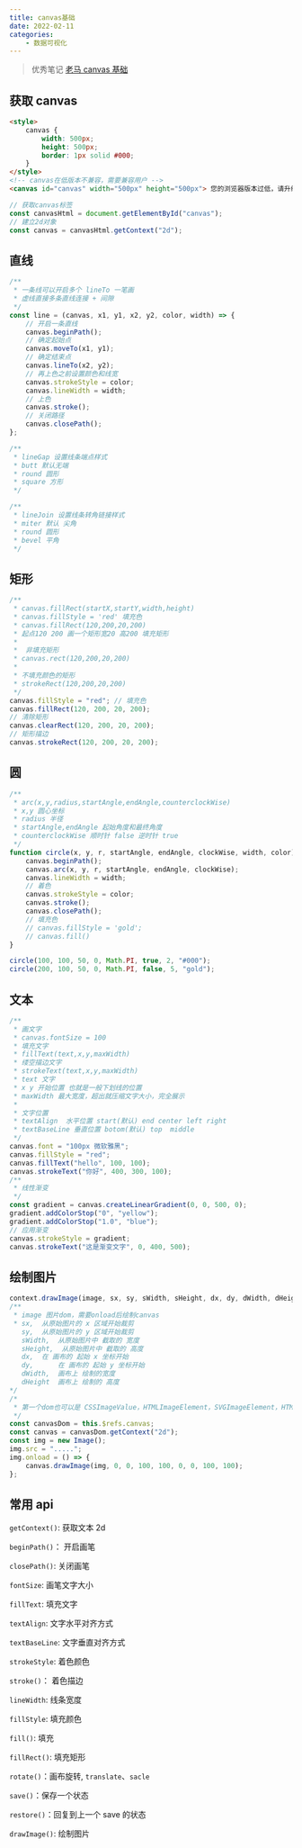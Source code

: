 ```yaml
---
title: canvas基础
date: 2022-02-11
categories:
    - 数据可视化
---
```


> 优秀笔记
> [老马 canvas 基础](https://malun666.github.io/aicoder_vip_doc/#/pages/canvas?id=%e7%a5%9e%e5%a5%87%e7%9a%84-canvas-aicoder-%e5%85%a8%e6%a0%88%e5%9f%b9%e8%ae%ad-it-%e5%9f%b9%e8%ae%ad%e4%b8%93%e5%ae%b6)

## 获取 canvas

```html
<style>
    canvas {
        width: 500px;
        height: 500px;
        border: 1px solid #000;
    }
</style>
<!-- canvas在低版本不兼容，需要兼容用户 -->
<canvas id="canvas" width="500px" height="500px"> 您的浏览器版本过低，请升级浏览器或者使用chrome打开 </canvas>
```

```js
// 获取canvas标签
const canvasHtml = document.getElementById("canvas");
// 建立2d对象
const canvas = canvasHtml.getContext("2d");
```

## 直线

```js
/**
 * 一条线可以开启多个 lineTo 一笔画
 * 虚线直接多条直线连接 + 间隙
 */
const line = (canvas, x1, y1, x2, y2, color, width) => {
    // 开启一条直线
    canvas.beginPath();
    // 确定起始点
    canvas.moveTo(x1, y1);
    // 确定结束点
    canvas.lineTo(x2, y2);
    // 再上色之前设置颜色和线宽
    canvas.strokeStyle = color;
    canvas.lineWidth = width;
    // 上色
    canvas.stroke();
    // 关闭路径
    canvas.closePath();
};

/**
 * lineGap 设置线条端点样式
 * butt 默认无端
 * round 圆形
 * square 方形
 */

/**
 * lineJoin 设置线条转角链接样式
 * miter 默认 尖角
 * round 圆形
 * bevel 平角
 */
```

<canvas-line/>

## 矩形

```js
/**
 * canvas.fillRect(startX,startY,width,height)
 * canvas.fillStyle = 'red' 填充色
 * canvas.fillRect(120,200,20,200)
 * 起点120 200 画一个矩形宽20 高200 填充矩形
 *
 *  非填充矩形
 * canvas.rect(120,200,20,200)
 *
 * 不填充颜色的矩形
 * strokeRect(120,200,20,200)
 */
canvas.fillStyle = "red"; // 填充色
canvas.fillRect(120, 200, 20, 200);
// 清除矩形
canvas.clearRect(120, 200, 20, 200);
// 矩形描边
canvas.strokeRect(120, 200, 20, 200);
```

<canvas-rect/>

## 圆

```js
/**
 * arc(x,y,radius,startAngle,endAngle,counterclockWise)
 * x,y 圆心坐标
 * radius 半径
 * startAngle,endAngle 起始角度和最终角度
 * counterclockWise 顺时针 false 逆时针 true
 */
function circle(x, y, r, startAngle, endAngle, clockWise, width, color) {
    canvas.beginPath();
    canvas.arc(x, y, r, startAngle, endAngle, clockWise);
    canvas.lineWidth = width;
    // 着色
    canvas.strokeStyle = color;
    canvas.stroke();
    canvas.closePath();
    // 填充色
    // canvas.fillStyle = 'gold';
    // canvas.fill()
}

circle(100, 100, 50, 0, Math.PI, true, 2, "#000");
circle(200, 100, 50, 0, Math.PI, false, 5, "gold");
```

<canvas-circle/>

## 文本

```js
/**
 * 画文字
 * canvas.fontSize = 100
 * 填充文字
 * fillText(text,x,y,maxWidth)
 * 缕空描边文字
 * strokeText(text,x,y,maxWidth)
 * text 文字
 * x y 开始位置 也就是一般下划线的位置
 * maxWidth 最大宽度，超出就压缩文字大小，完全展示
 *
 * 文字位置
 * textAlign  水平位置 start(默认) end center left right
 * textBaseLine 垂直位置 botom(默认) top  middle
 */
canvas.font = "100px 微软雅黑";
canvas.fillStyle = "red";
canvas.fillText("hello", 100, 100);
canvas.strokeText("你好", 400, 300, 100);
/**
 * 线性渐变
 */
const gradient = canvas.createLinearGradient(0, 0, 500, 0);
gradient.addColorStop("0", "yellow");
gradient.addColorStop("1.0", "blue");
// 应用渐变
canvas.strokeStyle = gradient;
canvas.strokeText("这是渐变文字", 0, 400, 500);
```

<canvas-text/>

## 绘制图片

```js
context.drawImage(image, sx, sy, sWidth, sHeight, dx, dy, dWidth, dHeight);
/**
 * image 图片dom，需要onload后绘制canvas
 * sx,  从原始图片的 x 区域开始裁剪
   sy,  从原始图片的 y 区域开始裁剪
   sWidth,  从原始图片中 截取的 宽度
   sHeight,  从原始图片中 截取的 高度
   dx,  在 画布的 起始 x 坐标开始
   dy,  	在 画布的 起始 y 坐标开始
   dWidth,  画布上 绘制的宽度
   dHeight  画布上 绘制的 高度
*/
/*
 * 第一个dom也可以是 CSSImageValue，HTMLImageElement，SVGImageElement，HTMLVideoElement， HTMLCanvasElement，ImageBitmap 或者OffscreenCanvas
 */
const canvasDom = this.$refs.canvas;
const canvas = canvasDom.getContext("2d");
const img = new Image();
img.src = ".....";
img.onload = () => {
    canvas.drawImage(img, 0, 0, 100, 100, 0, 0, 100, 100);
};
```

<canvas-drawImage/>

## 常用 api

`getContext()`: 获取文本 2d

`beginPath()`： 开启画笔

`closePath()`: 关闭画笔

`fontSize`: 画笔文字大小

`fillText`: 填充文字

`textAlign`: 文字水平对齐方式

`textBaseLine`: 文字垂直对齐方式

`strokeStyle`: 着色颜色

`stroke()`： 着色描边

`lineWidth`: 线条宽度

`fillStyle`: 填充颜色

`fill()`: 填充

`fillRect()`: 填充矩形

`rotate()`：画布旋转, `translate`、`sacle`

`save()`：保存一个状态

`restore()`：回复到上一个 save 的状态

`drawImage()`: 绘制图片

<Valine/>
